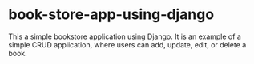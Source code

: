 # book-store-app-using-django
This a simple bookstore application using Django. It is an example of a simple CRUD application, where users can add, update, edit, or delete a book.
